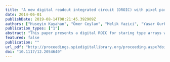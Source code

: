 ```yaml
---
title: "A new digital readout integrated circuit (DROIC) with pixel parallel A/D conversion with reduced quantization noise"
date: 2014-06-01
publishDate: 2019-08-14T08:21:45.392909Z
authors: ["Huseyin Kayahan", "Ömer Ceylan", "Melik Yazici", "Yasar Gurbuz"]
publication_types: ["1"]
abstract: "This paper presents a digital ROIC for staring type arrays with extending counting method to realize very low quantization noise while achieving a very high charge handling capacity. Current state of the art has shown that digital readouts with pulse frequency method can achieve charge handling capacities higher than 3Ge- with quantization noise higher than 1000e-. Even if the integration capacitance is reduced, it cannot be lower than 1-3 fF due to the parasitic capacitance of the comparator. For achieving a very low quantization noise of 161 electrons in a power efficient way, a new method based on measuring the time to measure the remaining charge on the integration capacitor is proposed. With this approach SNR of low flux pixels are significantly increased while large flux pixels can store electrons as high as 2.33Ge-. A prototype array of 32×32 pixels with 30μm pitch is implemented in 90nm CMOS process technology for verification. Measurement results are given for complete readout."
featured: false
publication: ""
url_pdf: "http://proceedings.spiedigitallibrary.org/proceeding.aspx?doi=10.1117/12.2054640"
doi: "10.1117/12.2054640"
---
```


